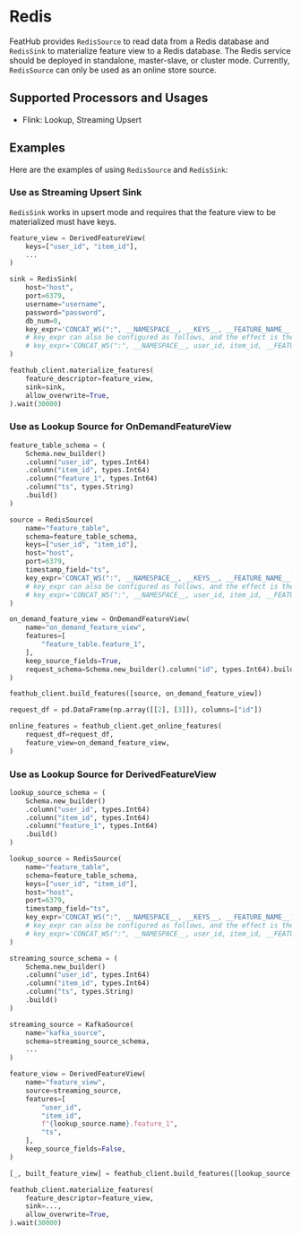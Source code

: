 # Redis

FeatHub provides `RedisSource` to read data from a Redis database and
`RedisSink` to materialize feature view to a Redis database. The Redis service
should be deployed in standalone, master-slave, or cluster mode. Currently,
`RedisSource` can only be used as an online store source.

<!-- TODO: Add document describing the structure of data saved to Redis. -->

## Supported Processors and Usages

- Flink: Lookup, Streaming Upsert

## Examples

Here are the examples of using `RedisSource` and `RedisSink`:

### Use as Streaming Upsert Sink

 `RedisSink` works in upsert mode and requires that the feature view to be
 materialized must have keys.

```python
feature_view = DerivedFeatureView(
    keys=["user_id", "item_id"],
    ...
)

sink = RedisSink(
    host="host",
    port=6379,
    username="username",
    password="password",
    db_num=0,
    key_expr='CONCAT_WS(":", __NAMESPACE__, __KEYS__, __FEATURE_NAME__)',
    # key_expr can also be configured as follows, and the effect is the same.
    # key_expr='CONCAT_WS(":", __NAMESPACE__, user_id, item_id, __FEATURE_NAME__)',
)

feathub_client.materialize_features(
    feature_descriptor=feature_view,
    sink=sink,
    allow_overwrite=True,
).wait(30000)
```

### Use as Lookup Source for OnDemandFeatureView

```python
feature_table_schema = (
    Schema.new_builder()
    .column("user_id", types.Int64)
    .column("item_id", types.Int64)
    .column("feature_1", types.Int64)
    .column("ts", types.String)
    .build()
)

source = RedisSource(
    name="feature_table",
    schema=feature_table_schema,
    keys=["user_id", "item_id"],
    host="host",
    port=6379,
    timestamp_field="ts",
    key_expr='CONCAT_WS(":", __NAMESPACE__, __KEYS__, __FEATURE_NAME__)',
    # key_expr can also be configured as follows, and the effect is the same.
    # key_expr='CONCAT_WS(":", __NAMESPACE__, user_id, item_id, __FEATURE_NAME__)',
)

on_demand_feature_view = OnDemandFeatureView(
    name="on_demand_feature_view",
    features=[
        "feature_table.feature_1",
    ],
    keep_source_fields=True,
    request_schema=Schema.new_builder().column("id", types.Int64).build(),
)

feathub_client.build_features([source, on_demand_feature_view])

request_df = pd.DataFrame(np.array([[2], [3]]), columns=["id"])

online_features = feathub_client.get_online_features(
    request_df=request_df,
    feature_view=on_demand_feature_view,
)
```

### Use as Lookup Source for DerivedFeatureView

```python
lookup_source_schema = (
    Schema.new_builder()
    .column("user_id", types.Int64)
    .column("item_id", types.Int64)
    .column("feature_1", types.Int64)
    .build()
)

lookup_source = RedisSource(
    name="feature_table",
    schema=feature_table_schema,
    keys=["user_id", "item_id"],
    host="host",
    port=6379,
    timestamp_field="ts",
    key_expr='CONCAT_WS(":", __NAMESPACE__, __KEYS__, __FEATURE_NAME__)',
    # key_expr can also be configured as follows, and the effect is the same.
    # key_expr='CONCAT_WS(":", __NAMESPACE__, user_id, item_id, __FEATURE_NAME__)',
)

streaming_source_schema = (
    Schema.new_builder()
    .column("user_id", types.Int64)
    .column("item_id", types.Int64)
    .column("ts", types.String)
    .build()
)

streaming_source = KafkaSource(
    name="kafka_source",
    schema=streaming_source_schema,
    ...
)

feature_view = DerivedFeatureView(
    name="feature_view",
    source=streaming_source,
    features=[
        "user_id",
        "item_id",
        f"{lookup_source.name}.feature_1",
        "ts",
    ],
    keep_source_fields=False,
)

[_, built_feature_view] = feathub_client.build_features([lookup_source, feature_view])

feathub_client.materialize_features(
    feature_descriptor=feature_view,
    sink=...,
    allow_overwrite=True,
).wait(30000)
```
